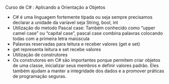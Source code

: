 Curso de C# : Aplicando a Orientação a Objetos

- C# é uma linguagem fortemente tipada ou seja sempre precisamos declarar a unidade da variavel seja String, bool, int 
- Utilização do metodo Pascal case: Também conhecido como “upper camel case” ou “capital case”, pascal case combina palavras colocando todas com a primeira letra maiúscula
- Palavras reservadas para leitura e receber valores (get e set)
- get representa leitura e set recebe valores 
- Utilização de construtores 
- Os construtores em C# são importantes porque permitem criar objetos de uma classe, inicializar seus membros e definir valores padrão. Eles também ajudam a manter a integridade dos dados e a promover práticas de programação seguras.
